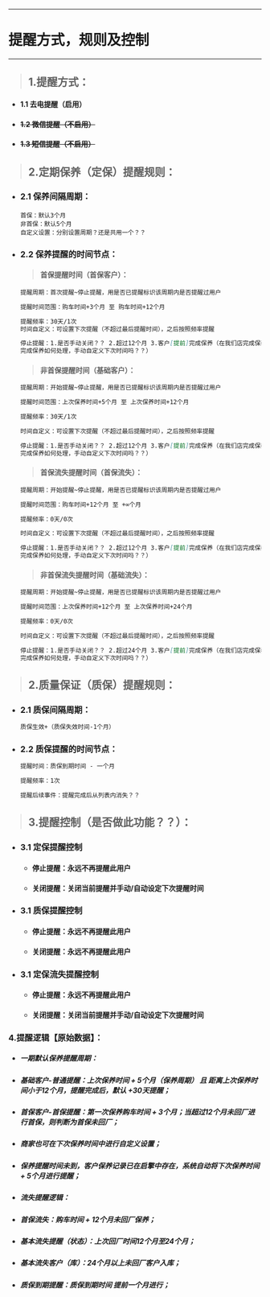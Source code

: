 
---

# 提醒方式，规则及控制

---

> ## 1.提醒方式：

* #### 1.1 去电提醒（启用）
* #### ~~1.2 微信提醒（不启用）~~
* #### ~~1.3 短信提醒（不启用）~~

> ## 2.定期保养（定保）提醒规则：

* ### 2.1 保养间隔周期：

  ```
  首保：默认3个月
  非首保：默认5个月
  自定义设置：分别设置周期？还是共用一个？？
  ```
* ### 2.2 保养提醒的时间节点：

  > #### 首保提醒时间（首保客户）：

  ```markdown
  提醒周期：首次提醒~停止提醒，用是否已提醒标识该周期内是否提醒过用户

  提醒时间范围：购车时间+3个月 至 购车时间+12个月

  提醒频率：30天/1次
  时间自定义：可设置下次提醒（不超过最后提醒时间），之后按照频率提醒

  停止提醒：1.是否手动关闭？？ 2.超过12个月 3.客户[提前]完成保养（在我们店完成保养，在别人店
  完成保养如何处理，手动自定义下次时间吗？？）
  ```

  > #### 非首保提醒时间（基础客户）：

  ```markdown
  提醒周期：开始提醒~停止提醒，用是否已提醒标识该周期内是否提醒过用户

  提醒时间范围：上次保养时间+5个月 至 上次保养时间+12个月

  提醒频率：30天/1次

  时间自定义：可设置下次提醒（不超过最后提醒时间），之后按照频率提醒

  停止提醒：1.是否手动关闭？？ 2.超过12个月 3.客户[提前]完成保养（在我们店完成保养，在别人店
  完成保养如何处理，手动自定义下次时间吗？？）
  ```

  > #### 首保流失提醒时间（首保流失）：

  ```markdown
  提醒周期：开始提醒~停止提醒，用是否已提醒标识该周期内是否提醒过用户

  提醒时间范围：购车时间+12个月 至 +∞个月

  提醒频率：0天/0次

  时间自定义：可设置下次提醒（不超过最后提醒时间），之后按照频率提醒

  停止提醒：1.是否手动关闭？？ 2.超过12个月 3.客户[提前]完成保养（在我们店完成保养，在别人店
  完成保养如何处理，手动自定义下次时间吗？？）
  ```

  > #### 非首保流失提醒时间（基础流失）：

  ```markdown
  提醒周期：开始提醒~停止提醒，用是否已提醒标识该周期内是否提醒过用户

  提醒时间范围：上次保养时间+12个月 至 上次保养时间+24个月

  提醒频率：0天/0次

  时间自定义：可设置下次提醒（不超过最后提醒时间），之后按照频率提醒

  停止提醒：1.是否手动关闭？？ 2.超过24个月 3.客户[提前]完成保养（在我们店完成保养，在别人店
  完成保养如何处理，手动自定义下次时间吗？？）
  ```

> ## 2.质量保证（质保）提醒规则：

* ### 2.1 质保间隔周期：

  ```markdown
  质保生效+（质保失效时间-1个月）
  ```
* ### 2.2 质保提醒的时间节点：

  ```markdown
  提醒时间：质保到期时间 - 一个月

  提醒频率：1次

  提醒后续事件：提醒完成后从列表内消失？？
  ```

> ## 3.提醒控制（是否做此功能？？）：

* ### 3.1 定保提醒控制

  * #### 停止提醒：永远不再提醒此用户
  * #### 关闭提醒：关闭当前提醒并手动/自动设定下次提醒时间
* ### 3.1 质保提醒控制

  * #### 停止提醒：永远不再提醒此用户
  * #### 关闭提醒：永远不再提醒此用户
* ### 3.1 定保流失提醒控制

  * #### 停止提醒：永远不再提醒此用户
  * #### 关闭提醒：关闭当前提醒并手动/自动设定下次提醒时间

### 4.提醒逻辑【原始数据】：

* ##### 一期默认保养提醒周期：
* ##### 基础客户-普通提醒：上次保养时间 + 5个月（保养周期） 且 距离上次保养时间小于12个月，提醒完成后，默认 +30天提醒；
* ##### 首保客户-首保提醒：第一次保养购车时间 + 3个月；当超过12个月未回厂进行首保，则判断为首保未回厂；
* ##### 商家也可在下次保养时间中进行自定义设置；
* ##### 保养提醒时间未到，客户保养记录已在启擎中存在，系统自动将下次保养时间 + 5个月进行提醒；
* ##### 流失提醒逻辑：
* ##### 首保流失：购车时间 + 12个月未回厂保养；
* ##### 基本流失提醒（状态）：上次回厂时间12个月至24个月；
* ##### 基本流失客户（库）：24个月以上未回厂客户入库；
* ##### 质保到期提醒：质保到期时间 提前一个月进行；



